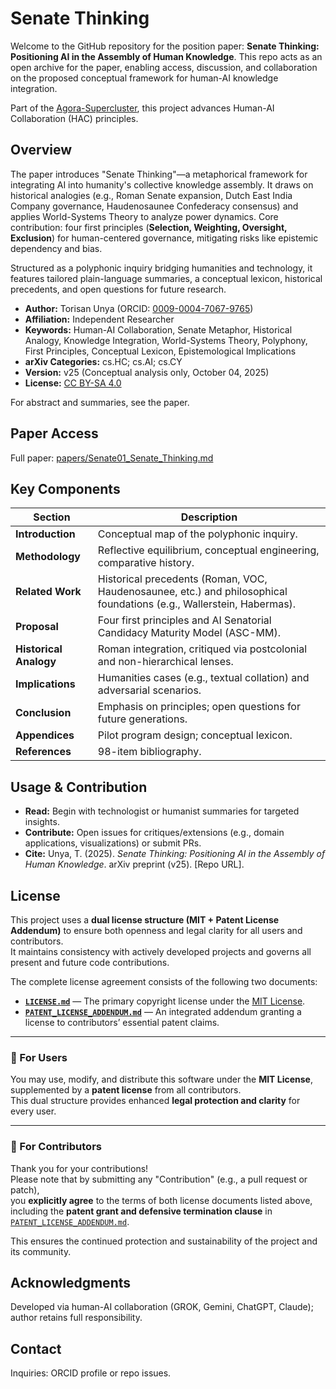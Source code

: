 # Senate Thinking

Welcome to the GitHub repository for the position paper: **Senate Thinking: Positioning AI in the Assembly of Human Knowledge**. This repo acts as an open archive for the paper, enabling access, discussion, and collaboration on the proposed conceptual framework for human-AI knowledge integration.

Part of the [Agora-Supercluster](https://github.com/torisan-unya/Agora-Supercluster), this project advances Human-AI Collaboration (HAC) principles.

## Overview

The paper introduces "Senate Thinking"—a metaphorical framework for integrating AI into humanity's collective knowledge assembly. It draws on historical analogies (e.g., Roman Senate expansion, Dutch East India Company governance, Haudenosaunee Confederacy consensus) and applies World-Systems Theory to analyze power dynamics. Core contribution: four first principles (**Selection, Weighting, Oversight, Exclusion**) for human-centered governance, mitigating risks like epistemic dependency and bias.

Structured as a polyphonic inquiry bridging humanities and technology, it features tailored plain-language summaries, a conceptual lexicon, historical precedents, and open questions for future research.

- **Author:** Torisan Unya (ORCID: [0009-0004-7067-9765](https://orcid.org/0009-0004-7067-9765))
- **Affiliation:** Independent Researcher
- **Keywords:** Human-AI Collaboration, Senate Metaphor, Historical Analogy, Knowledge Integration, World-Systems Theory, Polyphony, First Principles, Conceptual Lexicon, Epistemological Implications
- **arXiv Categories:** cs.HC; cs.AI; cs.CY
- **Version:** v25 (Conceptual analysis only, October 04, 2025)
- **License:** [CC BY-SA 4.0](https://creativecommons.org/licenses/by-sa/4.0/)

For abstract and summaries, see the paper.

## Paper Access

Full paper: [papers/Senate01_Senate_Thinking.md](papers/Senate01_Senate_Thinking.md)

## Key Components

| Section | Description |
|---------|-------------|
| **Introduction** | Conceptual map of the polyphonic inquiry. |
| **Methodology** | Reflective equilibrium, conceptual engineering, comparative history. |
| **Related Work** | Historical precedents (Roman, VOC, Haudenosaunee, etc.) and philosophical foundations (e.g., Wallerstein, Habermas). |
| **Proposal** | Four first principles and AI Senatorial Candidacy Maturity Model (ASC-MM). |
| **Historical Analogy** | Roman integration, critiqued via postcolonial and non-hierarchical lenses. |
| **Implications** | Humanities cases (e.g., textual collation) and adversarial scenarios. |
| **Conclusion** | Emphasis on principles; open questions for future generations. |
| **Appendices** | Pilot program design; conceptual lexicon. |
| **References** | 98-item bibliography. |

## Usage & Contribution

- **Read:** Begin with technologist or humanist summaries for targeted insights.
- **Contribute:** Open issues for critiques/extensions (e.g., domain applications, visualizations) or submit PRs.
- **Cite:** Unya, T. (2025). *Senate Thinking: Positioning AI in the Assembly of Human Knowledge*. arXiv preprint (v25). [Repo URL].

## License

This project uses a **dual license structure (MIT + Patent License Addendum)** to ensure both openness and legal clarity for all users and contributors.  
It maintains consistency with actively developed projects and governs all present and future code contributions.

The complete license agreement consists of the following two documents:

- **[`LICENSE.md`](LICENSE.md)** — The primary copyright license under the [MIT License](https://opensource.org/licenses/MIT).  
- **[`PATENT_LICENSE_ADDENDUM.md`](PATENT_LICENSE_ADDENDUM.md)** — An integrated addendum granting a license to contributors’ essential patent claims.

---

### 🔹 For Users

You may use, modify, and distribute this software under the **MIT License**,  
supplemented by a **patent license** from all contributors.  
This dual structure provides enhanced **legal protection and clarity** for every user.

---

### 🔹 For Contributors

Thank you for your contributions!  
Please note that by submitting any "Contribution" (e.g., a pull request or patch),  
you **explicitly agree** to the terms of both license documents listed above,  
including the **patent grant and defensive termination clause** in  
[`PATENT_LICENSE_ADDENDUM.md`](PATENT_LICENSE_ADDENDUM.md).

This ensures the continued protection and sustainability of the project and its community.


## Acknowledgments

Developed via human-AI collaboration (GROK, Gemini, ChatGPT, Claude); author retains full responsibility.

## Contact

Inquiries: ORCID profile or repo issues.
